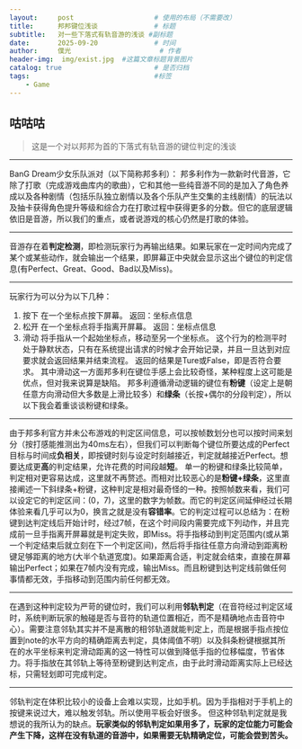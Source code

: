 ```yaml
---
layout:     post   				    # 使用的布局（不需要改）
title:      邦邦键位浅谈 				# 标题 
subtitle:   对一些下落式有轨音游的浅谈 #副标题
date:       2025-09-20 				# 时间
author:     僕光 						# 作者
header-img:  img/exist.jpg	#这篇文章标题背景图片
catalog: true 						# 是否归档
tags:								#标签
    - Game
---
```


## 咕咕咕
>这是一个对以邦邦为首的下落式有轨音游的键位判定的浅谈

  ---


BanG Dream少女乐队派对（以下简称邦多利）：
邦多利作为一款新时代音游，它除了打歌（完成游戏曲库内的歌曲），它和其他一些纯音游不同的是加入了角色养成以及各种剧情（包括乐队独立剧情以及各个乐队产生交集的主线剧情）的玩法以及抽卡获得角色提升等级和综合力在打歌过程中获得更多的分数。但它的底层逻辑依旧是音游，所以我们的重点，或者说游戏的核心仍然是打歌的体验。

---


音游存在着**判定检测**，即检测玩家行为再输出结果。如果玩家在一定时间内完成了某个或某些动作，就会输出一个结果，即屏幕正中央就会显示这出个键位的判定信息(有Perfect、Great、Good、Bad以及Miss)。

---


玩家行为可以分为以下几种：
1. 按下
在一个坐标点按下屏幕。
返回：坐标点信息
2. 松开
在一个坐标点将手指离开屏幕。
返回：坐标点信息
3. 滑动
将手指从一个起始坐标点，移动至另一个坐标点。
这个行为的检测平时处于静默状态，只有在系统提出请求的时候才会开始记录，并且一旦达到对应要求就会返回结果并结束流程。
返回的结果是Ture或False，即是否符合要求。
其中滑动这一方面邦多利在键位手感上会比较奇怪，某种程度上这可能是优点，但对我来说算是缺陷。
邦多利遵循滑动逻辑的键位有**粉键**（设定上是朝任意方向滑动但大多数是上滑比较多）和**绿条**（长按+偶尔的分段判定），所以以下我会着重谈谈粉键和绿条。

---


由于邦多利官方并未公布游戏的判定区间信息，可以按帧数划分也可以按时间来划分（按打感能推测出为40ms左右），但我们可以判断每个键位所要达成的Perfect目标与时间成**负相关**，即按键时刻与设定时刻越接近，判定就越接近Perfect。想要达成更**高**的判定结果，允许花费的时间段越**短**。
单一的粉键和绿条比较简单，判定相对更容易达成，这里就不再赘述。而相对比较恶心的是**粉键+绿条**，这里直接阐述一下斜绿条+粉键，这种判定是相对最奇怪的一种。按照帧数来看，我们可以设定它的判定区间：(0，7)，这里的数字为帧数。而它的判定区间延伸经过长期体验来看几乎可以为0，换言之就是没有**容错率**。它的判定过程可以总结为：在粉键到达判定线后开始计时，经过7帧，在这个时间段内需要完成下列动作，并且完成前一旦手指离开屏幕就是判定失败，即Miss。将手指移动到判定范围内(或从第一个判定结束后就立刻在下一个判定区间)，然后将手指往任意方向滑动到距离粉键足够距离的地方(大半个轨道宽度)。如果距离合适，判定就会结束，直接在屏幕输出Perfect；如果在7帧内没有完成，输出Miss。而且粉键到达判定线前做任何事情都无效，手指移动到范围内前任何都无效。

---


在遇到这种判定较为严苛的键位时，我们可以利用**邻轨判定**（在音符经过判定区域时，系统判断玩家的触碰是否与音符的轨道位置相近，而不是精确地点击音符中心）。需要注意邻轨其实并不是离散的相邻轨道就能判定上，而是根据手指点按位置到note的水平方向的精确距离去判定，具体阈值不明）以及斜条粉键根据其所在的水平坐标来判定滑动距离的这一特性可以做到降低手指的位移幅度，节省体力。将手指放在其邻轨上等待至粉键到达判定点，由于此时滑动距离实际上已经达标，只需轻划即可完成判定。

---


邻轨判定在体积比较小的设备上会难以实现，比如手机。因为手指相对于手机上的按键来说过大，难以触发邻轨。所以使用平板会好很多。
但这种邻轨判定就是我想说的我所认为的缺点。**玩家类似的邻轨判定如果用多了，玩家的定位能力可能会产生下降，这样在没有轨道的音游中，如果需要无轨精确定位，可能会尝到苦头。**
